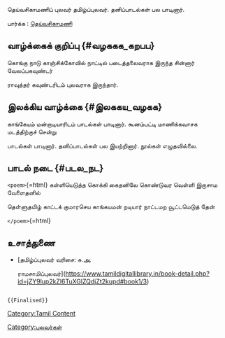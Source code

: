 தெய்வசிகாமணிப் புலவர் தமிழ்ப்புலவர். தனிப்பாடல்கள் பல பாடினார்.

பார்க்க : [தெய்வசிகாமணி](தெய்வசிகாமணி "wikilink")

## வாழ்க்கைக் குறிப்பு {#வழககக_கறபப}

கொங்கு நாடு காஞ்சிக்கோவில் நாட்டில் படைத்தலைவராக இருந்த சின்னார் வேலப்பகவுண்டர்
ராவுத்தர் கவுண்டரிடம் புலவராக இருந்தார்.

## இலக்கிய வாழ்க்கை {#இலககய_வழகக}

காங்கேயம் மன்றாடியாரிடம் பாடல்கள் பாடினார். கூனம்பட்டி மாணிக்கவாசக மடத்திற்குச் சென்று
பாடல்கள் பாடினார். தனிப்பாடல்கள் பல இயற்றினார். நூல்கள் எழுதவில்லை.

## பாடல் நடை {#படல_நட}

`<poem>`{=html} கள்ளியெடுத்த கொக்கி கைதனிலே கொண்டுவர வெள்ளி இருசாம வேளைதனில்
தெள்ளுதமிழ் காட்டக் குமாரசெய காங்கயமன் றடியார் நாட்டமற வூட்டமெடுத் தேன்
`</poem>`{=html}

## உசாத்துணை

-   [தமிழ்ப்புலவர் வரிசை: சு.அ.
    ராமசாமிப்புலவர்](https://www.tamildigitallibrary.in/book-detail.php?id=jZY9lup2kZl6TuXGlZQdjZt2kupd#book1/3)

```{=mediawiki}
{{Finalised}}
```
[Category:Tamil Content](Category:Tamil_Content "wikilink")
[Category:புலவர்கள்](Category:புலவர்கள் "wikilink")
